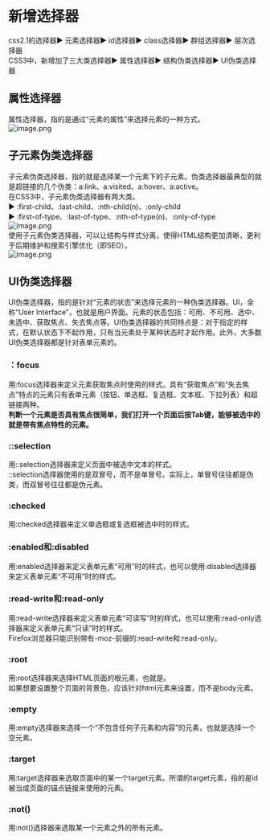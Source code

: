 <a name="cUudB"></a>
# 新增选择器
css2.1的选择器▶ 元素选择器▶ id选择器▶ class选择器▶ 群组选择器▶ 层次选择器<br />CSS3中，新增加了三大类选择器▶ 属性选择器▶ 结构伪类选择器▶ UI伪类选择器
<a name="DZ1wS"></a>
## 属性选择器
属性选择器，指的是通过“元素的属性”来选择元素的一种方式。<br />![image.png](https://cdn.nlark.com/yuque/0/2021/png/12952106/1630930058480-82645868-f096-4db4-9092-3586b9cc0da0.png#clientId=u72821bd1-85bc-4&from=paste&height=151&id=u7feb68dd&margin=%5Bobject%20Object%5D&name=image.png&originHeight=301&originWidth=1466&originalType=binary&ratio=1&size=171138&status=done&style=none&taskId=u619b53a3-a982-4b38-a4dd-fd148ff7cb0&width=733)
<a name="B53Xq"></a>
## 子元素伪类选择器
子元素伪类选择器，指的就是选择某一个元素下的子元素。伪类选择器最典型的就是超链接的几个伪类：a:link、a:visited、a:hover、a:active。<br />在CSS3中，子元素伪类选择器有两大类。<br />▶ :first-child、:last-child、:nth-child(n)、:only-child<br />▶ :first-of-type、:last-of-type、:nth-of-type(n)、:only-of-type<br />![image.png](https://cdn.nlark.com/yuque/0/2021/png/12952106/1630931406757-16d0e16c-9f42-4f68-9445-b4fd451b3a3e.png#clientId=u72821bd1-85bc-4&from=paste&height=162&id=ud2ac94da&margin=%5Bobject%20Object%5D&name=image.png&originHeight=323&originWidth=1681&originalType=binary&ratio=1&size=228137&status=done&style=none&taskId=u9e812e00-49dc-442c-9fc5-ec8a1966892&width=840.5)<br />使用子元素伪类选择器，可以让结构与样式分离，使得HTML结构更加清晰，更利于后期维护和搜索引擎优化（即SEO）。<br />![image.png](https://cdn.nlark.com/yuque/0/2021/png/12952106/1630932847138-355ba1c8-b342-4c9e-a176-9396a1be68d9.png#clientId=u72821bd1-85bc-4&from=paste&height=189&id=u34c30be1&margin=%5Bobject%20Object%5D&name=image.png&originHeight=377&originWidth=1687&originalType=binary&ratio=1&size=243816&status=done&style=none&taskId=u58480e09-7a26-48d0-8a8d-da4b0c87ad9&width=843.5)
<a name="qI9K9"></a>
## UI伪类选择器
UI伪类选择器，指的是针对“元素的状态”来选择元素的一种伪类选择器。UI，全称“User Interface”，也就是用户界面。元素的状态包括：可用、不可用、选中、未选中、获取焦点、失去焦点等。UI伪类选择器的共同特点是：对于指定的样式，在默认状态下不起作用，只有当元素处于某种状态时才起作用。此外，大多数UI伪类选择器都是针对表单元素的。
<a name="rbTRb"></a>
### ：focus
用:focus选择器来定义元素获取焦点时使用的样式。具有“获取焦点”和“失去焦点”特点的元素只有表单元素（按钮、单选框、复选框、文本框、下拉列表）和超链接两种。<br />**判断一个元素是否具有焦点很简单，我们打开一个页面后按Tab键，能够被选中的就是带有焦点特性的元素。**
<a name="ywdtK"></a>
### ::selection
用::selection选择器来定义页面中被选中文本的样式。<br />::selection选择器使用的是双冒号，而不是单冒号。实际上，单冒号往往都是伪类，而双冒号往往都是伪元素。
<a name="imOTr"></a>
###  :checked
用:checked选择器来定义单选框或复选框被选中时的样式。
<a name="XsXhC"></a>
### :enabled和:disabled
用:enabled选择器来定义表单元素“可用”时的样式，也可以使用:disabled选择器来定义表单元素“不可用”时的样式。
<a name="iXvAy"></a>
### :read-write和:read-only
用:read-write选择器来定义表单元素“可读写”时的样式，也可以使用:read-only选择器来定义表单元素“只读”时的样式。<br />Firefox浏览器只能识别带有-moz-前缀的:read-write和:read-only。
<a name="wLoDr"></a>
###  :root
用:root选择器来选择HTML页面的根元素，也就是<html></html>。<br />如果想要设置整个页面的背景色，应该针对html元素来设置，而不是body元素。
<a name="lyc7H"></a>
###  :empty
用:empty选择器来选择一个“不包含任何子元素和内容”的元素，也就是选择一个空元素。
<a name="N67Ee"></a>
###  :target
用:target选择器来选取页面中的某一个target元素。所谓的target元素，指的是id被当成页面的锚点链接来使用的元素。
<a name="swn53"></a>
### :not()
用:not()选择器来选取某一个元素之外的所有元素。
